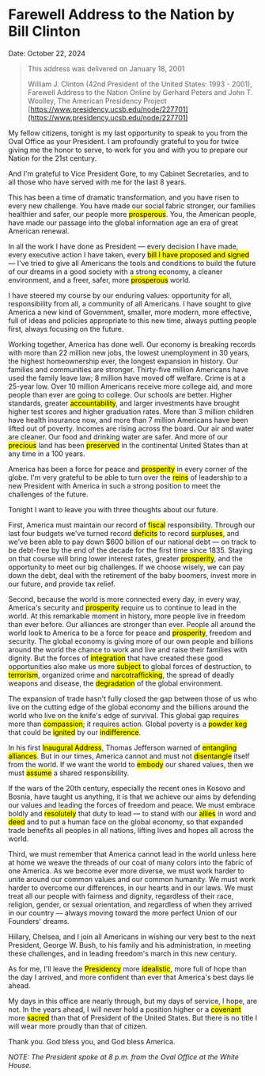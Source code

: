 # Farewell Address to the Nation by Bill Clinton

Date: October 22, 2024

>This address was delivered on January 18, 2001
> 
> William J. Clinton (42nd President of the United States: 1993 - 2001), Farewell Address to the Nation Online by Gerhard Peters and John T. Woolley, The American Presidency Project [https://www.presidency.ucsb.edu/node/227701](https://www.presidency.ucsb.edu/node/227701)

My fellow citizens, tonight is my last opportunity to speak to you from the Oval Office as your President. I am profoundly grateful to you for twice giving me the honor to serve, to work for you and with you to prepare our Nation for the 21st century.

And I'm grateful to Vice President Gore, to my Cabinet Secretaries, and to all those who have served with me for the last 8 years.

This has been a time of dramatic transformation, and you have risen to every new challenge. You have made our social fabric stronger, our families healthier and safer, our people more <mark>prosperous</mark>. You, the American people, have made our passage into the global information age an era of great American renewal.

In all the work I have done as President — every decision I have made, every executive action I have taken, every <mark>bill I have proposed and signed</mark> — I've tried to give all Americans the tools and conditions to build the future of our dreams in a good society with a strong economy, a cleaner environment, and a freer, safer, more <mark>prosperous</mark> world.

I have steered my course by our enduring values: opportunity for all, responsibility from all, a community of all Americans. I have sought to give America a new kind of Government, smaller, more modern, more effective, full of ideas and policies appropriate to this new time, always putting people first, always focusing on the future.

Working together, America has done well. Our economy is breaking records with more than 22 million new jobs, the lowest unemployment in 30 years, the highest homeownership ever, the longest expansion in history. Our families and communities are stronger. Thirty-five million Americans have used the family leave law; 8 million have moved off welfare. Crime is at a 25-year low. Over 10 million Americans receive more college aid, and more people than ever are going to college. Our schools are better. Higher standards, greater <mark>accountability</mark>, and larger investments have brought higher test scores and higher graduation rates. More than 3 million children have health insurance now, and more than 7 million Americans have been lifted out of poverty. Incomes are rising across the board. Our air and water are cleaner. Our food and drinking water are safer. And more of our <mark>precious</mark> land has been <mark>preserved</mark> in the continental United States than at any time in a 100 years.

America has been a force for peace and <mark>prosperity</mark> in every corner of the globe. I'm very grateful to be able to turn over the <mark>reins</mark> of leadership to a new President with America in such a strong position to meet the challenges of the future.

Tonight I want to leave you with three thoughts about our future.

First, America must maintain our record of <mark>fiscal</mark> responsibility. Through our last four budgets we've turned record <mark>deficits</mark> to record <mark>surpluses</mark>, and we've been able to pay down $600 billion of our national debt — on track to be debt-free by the end of the decade for the first time since 1835. Staying on that course will bring lower interest rates, greater <mark>prosperity</mark>, and the opportunity to meet our big challenges. If we choose wisely, we can pay down the debt, deal with the retirement of the baby boomers, invest more in our future, and provide tax relief.

Second, because the world is more connected every day, in every way, America's security and <mark>prosperity</mark> require us to continue to lead in the world. At this remarkable moment in history, more people live in freedom than ever before. Our alliances are stronger than ever. People all around the world look to America to be a force for peace and <mark>prosperity</mark>, freedom and security. The global economy is giving more of our own people and billions around the world the chance to work and live and raise their families with dignity. But the forces of <mark>integration</mark> that have created these good opportunities also make us more <mark>subject</mark> to global forces of destruction, to <mark>terrorism</mark>, organized crime and <mark>narcotrafficking</mark>, the spread of deadly weapons and disease, the <mark>degradation</mark> of the global environment.

The expansion of trade hasn't fully closed the gap between those of us who live on the cutting edge of the global economy and the billions around the world who live on the knife's edge of survival. This global gap requires more than <mark>compassion</mark>; it requires action. Global poverty is a <mark>powder keg</mark> that could be <mark>ignited</mark> by our <mark>indifference</mark>.

In his first <mark>Inaugural Address</mark>, Thomas Jefferson warned of <mark>entangling alliances</mark>. But in our times, America cannot and must not <mark>disentangle</mark> itself from the world. If we want the world to <mark>embody</mark> our shared values, then we must <mark>assume</mark> a shared responsibility.

If the wars of the 20th century, especially the recent ones in Kosovo and Bosnia, have taught us anything, it is that we achieve our aims by defending our values and leading the forces of freedom and peace. We must embrace boldly and <mark>resolutely</mark> that duty to lead — to stand with our <mark>allies</mark> in word and <mark>deed</mark> and to put a human face on the global economy, so that expanded trade benefits all peoples in all nations, lifting lives and hopes all across the world.

Third, we must remember that America cannot lead in the world unless here at home we weave the threads of our coat of many colors into the fabric of one America. As we become ever more diverse, we must work harder to unite around our common values and our common humanity. We must work harder to overcome our differences, in our hearts and in our laws. We must treat all our people with fairness and dignity, regardless of their race, religion, gender, or sexual orientation, and regardless of when they arrived in our country — always moving toward the more perfect Union of our Founders' dreams.

Hillary, Chelsea, and I join all Americans in wishing our very best to the next President, George W. Bush, to his family and his administration, in meeting these challenges, and in leading freedom's march in this new century.

As for me, I'll leave the <mark>Presidency</mark> more <mark>idealistic</mark>, more full of hope than the day I arrived, and more confident than ever that America's best days lie ahead.

My days in this office are nearly through, but my days of service, I hope, are not. In the years ahead, I will never hold a position higher or a <mark>covenant</mark> more <mark>sacred</mark> than that of President of the United States. But there is no title I will wear more proudly than that of citizen.

Thank you. God bless you, and God bless America.

*NOTE: The President spoke at 8 p.m. from the Oval Office at the White House.*


